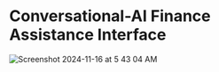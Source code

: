 # Conversational-AI Finance Assistance Interface

![Screenshot 2024-11-16 at 5 43 04 AM](https://github.com/user-attachments/assets/3d70e744-8580-49e2-9523-e71c3594433f)
